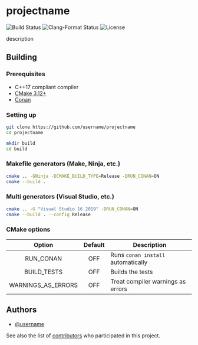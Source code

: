 # projectname

![Build Status](https://github.com/username/projectname/workflows/CI/badge.svg)
![Clang-Format Status](https://github.com/username/projectname/workflows/clang-format/badge.svg)
![License](https://img.shields.io/github/license/username/projectname)

description

## Building

### Prerequisites

* C++17 compliant compiler
* [CMake 3.12+](https://cmake.org/download/)
* [Conan](https://conan.io/downloads.html)

### Setting up

```sh
git clone https://github.com/username/projectname
cd projectname
```

```sh
mkdir build
cd build
```

### Makefile generators (Make, Ninja, etc.)

```sh
cmake .. -GNinja -DCMAKE_BUILD_TYPE=Release -DRUN_CONAN=ON
cmake --build .
```

### Multi generators (Visual Studio, etc.)

```sh
cmake .. -G "Visual Studio 16 2019" -DRUN_CONAN=ON
cmake --build . --config Release
```

### CMake options

|       Option       | Default | Description                        |
| :----------------: | :-----: | ---------------------------------- |
|     RUN_CONAN      |   OFF   | Runs `conan install` automatically |
|    BUILD_TESTS     |   OFF   | Builds the tests                   |
| WARNINGS_AS_ERRORS |   OFF   | Treat compiler warnings as errors  |

## Authors

* [@username](https://github.com/username)

See also the list of [contributors](https://github.com/username/projectname) who participated in this project.
